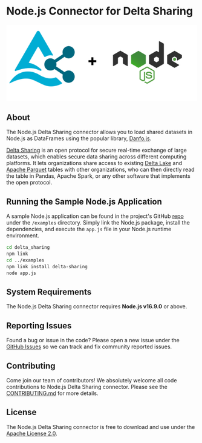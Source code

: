 # Node.js Connector for Delta Sharing
![Node.js Delta Sharing Connector Logo](../assets/images/delta-sharing-nodejs-transparent-bg.png)

## About
The Node.js Delta Sharing connector allows you to load shared datasets in Node.js as DataFrames using the popular library, [Danfo.js](https://danfo.jsdata.org/).

[Delta Sharing](https://delta.io/sharing) is an open protocol for secure real-time exchange of large datasets, which enables secure data sharing across different computing platforms. It lets organizations share access to existing [Delta Lake](https://delta.io) and [Apache Parquet](https://parquet.apache.org) tables with other organizations, who can then directly read the table in Pandas, Apache Spark, or any other software that implements the open protocol.

## Running the Sample Node.js Application

A sample Node.js application can be found in the project's GitHub [repo](https://github.com/goodwillpunning/nodejs-sharing-client) under the `/examples` directory. Simply link the Node.js package, install the dependencies, and execute the `app.js` file in your Node.js runtime environment. 

```bash
cd delta_sharing
npm link
cd ../examples
npm link install delta-sharing
node app.js
```
## System Requirements
 
The Node.js Delta Sharing connector requires **Node.js v16.9.0** or above.

## Reporting Issues

Found a bug or issue in the code? Please open a new issue under the [GitHub Issues](https://github.com/goodwillpunning/nodejs-sharing-client/issues) so we can track and fix community reported issues.

## Contributing 
Come join our team of contributors! We absolutely welcome all code contributions to Node.js Delta Sharing connector. Please see the [CONTRIBUTING.md](CONTRIBUTING.md) for more details.

## License
The Node.js Delta Sharing connector is free to download and use under the [Apache License 2.0](LICENSE.txt).
